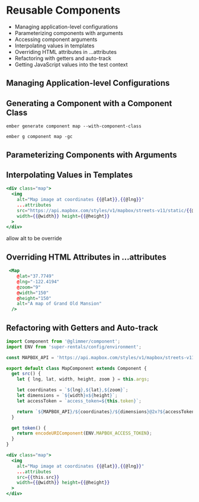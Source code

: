 # Reusable Components

- Managing application-level configurations
- Parameterizing components with arguments
- Accessing component arguments
- Interpolating values in templates
- Overriding HTML attributes in ...attributes
- Refactoring with getters and auto-track
- Getting JavaScript values into the test context

## Managing Application-level Configurations

## Generating a Component with a Component Class

`ember generate component map --with-component-class`

`ember g component map -gc`

## Parameterizing Components with Arguments

## Interpolating Values in Templates

```hbs
<div class="map">
  <img
    alt="Map image at coordinates {{@lat}},{{@lng}}"
    ...attributes
    src="https://api.mapbox.com/styles/v1/mapbox/streets-v11/static/{{@lng}},{{@lat}},{{@zoom}}/{{@width}}x{{@height}}@2x?access_token={{this.token}}"
    width={{@width}} height={{@height}}
  >
</div>
```

allow alt to be override

## Overriding HTML Attributes in ...attributes

```hbs
 <Map
    @lat="37.7749"
    @lng="-122.4194"
    @zoom="9"
    @width="150"
    @height="150"
    alt="A map of Grand Old Mansion"
  />
```

## Refactoring with Getters and Auto-track

```js
import Component from '@glimmer/component';
import ENV from 'super-rentals/config/environment';

const MAPBOX_API = 'https://api.mapbox.com/styles/v1/mapbox/streets-v11/static';

export default class MapComponent extends Component {
  get src() {
    let { lng, lat, width, height, zoom } = this.args;

    let coordinates = `${lng},${lat},${zoom}`;
    let dimensions = `${width}x${height}`;
    let accessToken = `access_token=${this.token}`;

    return `${MAPBOX_API}/${coordinates}/${dimensions}@2x?${accessToken}`;
  }

  get token() {
    return encodeURIComponent(ENV.MAPBOX_ACCESS_TOKEN);
  }
}
```

```hbs
<div class="map">
  <img
    alt="Map image at coordinates {{@lat}},{{@lng}}"
    ...attributes
    src={{this.src}}
    width={{@width}} height={{@height}}
  >
</div>
```